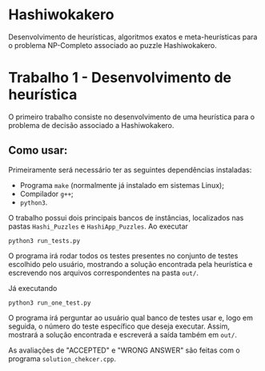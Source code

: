 # Hashiwokakero
Desenvolvimento de heurísticas, algoritmos exatos e meta-heurísticas para o problema NP-Completo associado ao puzzle Hashiwokakero.


# Trabalho 1 - Desenvolvimento de heurística

O primeiro trabalho consiste no desenvolvimento de uma heurística para o problema de decisão associado a Hashiwokakero.

## Como usar:

Primeiramente será necessário ter as seguintes dependências instaladas:

- Programa `make` (normalmente já instalado em sistemas Linux);
- Compilador `g++`;
- `python3`.


O trabalho possui dois principais bancos de instâncias, localizados nas pastas ```Hashi_Puzzles``` e ```HashiApp_Puzzles```.
Ao executar 

```
python3 run_tests.py
```

O programa irá rodar todos os testes presentes no conjunto de testes escolhido pelo usuário, mostrando a solução encontrada pela heurística e escrevendo nos arquivos correspondentes na pasta `out/`.

Já executando 
```
python3 run_one_test.py
```

O programa irá perguntar ao usuário qual banco de testes usar e, logo em seguida, o número do teste específico que deseja executar. Assim, mostrará a solução encontrada e escreverá a saída também em `out/`.

As avaliações de "ACCEPTED" e "WRONG ANSWER" são feitas com o programa `solution_chekcer.cpp`.

